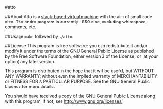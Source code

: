 #atto

##About
Atto is a [stack-based virtual machine](http://en.wikipedia.org/wiki/Stack_machine)
 with the aim of small code size. The entire program is currently ~850 sloc, excluding
 whitespace, comments, etc.

##Usage
`make` followed by `./atto`. 

##License
This program is free software: you can redistribute it and/or modify
it under the terms of the GNU General Public License as published by
the Free Software Foundation, either version 3 of the License, or
(at your option) any later version.

This program is distributed in the hope that it will be useful,
but WITHOUT ANY WARRANTY; without even the implied warranty of
MERCHANTABILITY or FITNESS FOR A PARTICULAR PURPOSE.  See the
GNU General Public License for more details.

You should have received a copy of the GNU General Public License
along with this program.  If not, see <http://www.gnu.org/licenses/>.